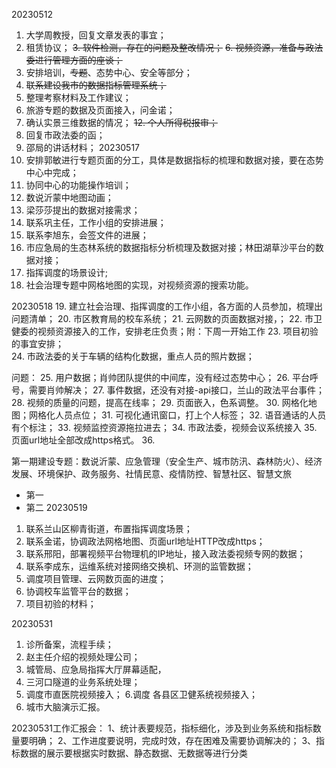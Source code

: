 
20230512
1. 大学周教授，回复文章发表的事宜；
2. 租赁协议；
~~3.  软件检测，存在的问题及整改情况；~~
~~6. 视频资源，准备与政法委进行管理方面的座谈；~~
3. 安排培训，~~专题~~、态势中心、安全等部分；
4. ~~联系建设我市的数据指标管理系统；~~
5. 整理考察材料及工作建议；
6. 旅游专题的数据及页面接入，问金诺；
7.  确认实景三维数据的情况；
~~12. 个人所得税报审；~~
8. 回复市政法委的函；
9. 邵局的讲话材料；
20230517
10. 安排郭敏进行专题页面的分工，具体是数据指标的梳理和数据对接，要在态势中心中完成；
11. 协同中心的功能操作培训；
12. 数说沂蒙中地图动画；
13. 梁莎莎提出的数据对接需求；
14. 联系巩主任，工作小组的安排进展；
15. 联系李旭东，会签文件的进展；
16. 市应急局的生态林系统的数据指标分析梳理及数据对接；林田湖草沙平台的数据对接；
17. 指挥调度的场景设计;
18. 社会治理专题中网格地图的实现，对视频资源的搜索功能。

20230518
19.  建立社会治理、指挥调度的工作小组，各方面的人员参加，梳理出问题清单；
20. 市区教育局的校车系统；
21. 云网数的页面数据对接，；
22.  市卫健委的视频资源接入的工作，安排老庄负责；附：下周一开始工作
23. 项目初验的事宜安排；    
24. 市政法委的关于车辆的结构化数据，重点人员的照片数据；

问题：
25. 用户数据；肖帅团队提供的中间库，没有经过态势中心；
26. 平台呼号，需要肖帅解决；
27. 事件数据，还没有对接-api接口，兰山的政法平台事件；
28. 视频的质量的问题，提高在线率；
29. 页面嵌入，色系调整。
30. 网格化地图；网格化人员点位；
31. 可视化通讯窗口，打上个人标签；
32. 语音通话的人员有个标注；
33. 视频监控资源拖拉进去；
34. 市政法委，视频会议系统接入
35. 页面url地址全部改成https格式。
36. 

第一期建设专题：数说沂蒙、应急管理（安全生产、城市防汛、森林防火）、经济发展、环境保护、政务服务、社情民意、疫情防控、智慧社区、智慧文旅

+ 第一
+ 第二
 20230519
 1.   联系兰山区柳青街道，布置指挥调度场景；
 2.   联系金诺，协调政法网格地图、页面url地址HTTP改成https；
 3.  联系邢阳，部署视频平台物理机的IP地址，接入政法委视频专网的数据；
 4.  联系李成东，运维系统对接网络交换机、环测的监管数据；
 5. 调度项目管理、云网数页面的进度；
 6. 协调校车监管平台的数据；
 7. 项目初验的材料；

20230531
1. 诊所备案，流程手续；
2. 赵主任介绍的视频处理公司；
3. 城管局、应急局指挥大厅屏幕适配，
4. 三河口隧道的业务系统处理；
5. 调度市直医院视频接入；
6.调度 各县区卫健系统视频接入；
6. 城市大脑演示汇报。


20230531工作汇报会：
1、统计表要规范，指标细化，涉及到业务系统和指标数量要明确；
2、工作进度要说明，完成时效，存在困难及需要协调解决的；
3、指标数据的展示要根据实时数据、静态数据、无数据等进行分类
<!--stackedit_data:
eyJoaXN0b3J5IjpbLTE5NjA3NTM1NjUsMTQ5ODM3NzMzNCwtNz
Q2MzU4NTIsMTgzMTk3NTM3MSwtOTM0Njg1ODE1LC0yMDM1Njc1
MDg0LDk2NTc2NDY3OCwtMTc1MDkwNDE2MiwtMTM1NzY4MzU3LD
E4NTEzMDI3NjgsLTIzMjg4MDQ4OCwtNDMyNDk1NTk2LC0xMDEz
NzA2MDQsMjAwNzE1MDQ2MywtMzI5NTc0Njg5LC04NDcxNTA4Nj
MsMzg1ODI4NzM5LC0xMTYzMTY5MjgzLC0xODEyMTQ2NDI5LDE0
MDUxNzg4NDhdfQ==
-->